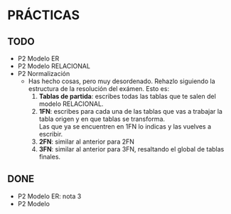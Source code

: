 # PRÁCTICAS

## TODO
+ P2 Modelo ER
+ P2 Modelo RELACIONAL
+ P2 Normalización
   + Has hecho cosas, pero muy desordenado. Rehazlo siguiendo la estructura de la resolución del exámen. Esto es:
       1. **Tablas de partida**: escribes todas las tablas que te salen del modelo RELACIONAL.
       2. **1FN**: escribes para cada una de las tablas que vas a trabajar la tabla  origen y en que tablas se transforma. \
	                           Las que ya se encuentren en 1FN lo indicas y las vuelves a escribir.
	   3. **2FN**: similar al anterior para 2FN
	   4. **3FN**: similar al anterior para 3FN, resaltando el global de tablas finales.

## DONE
+ P2 Modelo ER: nota 3
+ P2 Modelo
